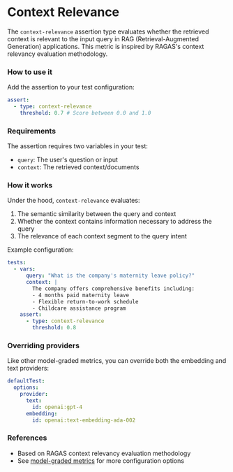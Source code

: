 # Context Relevance

The `context-relevance` assertion type evaluates whether the retrieved context is relevant to the input query in RAG (Retrieval-Augmented Generation) applications. This metric is inspired by RAGAS's context relevancy evaluation methodology.

### How to use it

Add the assertion to your test configuration:

```yaml
assert:
  - type: context-relevance
    threshold: 0.7 # Score between 0.0 and 1.0
```

### Requirements

The assertion requires two variables in your test:

- `query`: The user's question or input
- `context`: The retrieved context/documents

### How it works

Under the hood, `context-relevance` evaluates:

1. The semantic similarity between the query and context
2. Whether the context contains information necessary to address the query
3. The relevance of each context segment to the query intent

Example configuration:

```yaml
tests:
  - vars:
      query: "What is the company's maternity leave policy?"
      context: |
        The company offers comprehensive benefits including:
        - 4 months paid maternity leave
        - Flexible return-to-work schedule
        - Childcare assistance program
    assert:
      - type: context-relevance
        threshold: 0.8
```

### Overriding providers

Like other model-graded metrics, you can override both the embedding and text providers:

```yaml
defaultTest:
  options:
    provider:
      text:
        id: openai:gpt-4
      embedding:
        id: openai:text-embedding-ada-002
```

### References

- Based on RAGAS context relevancy evaluation methodology
- See [model-graded metrics](/docs/configuration/expected-outputs/model-graded) for more configuration options
